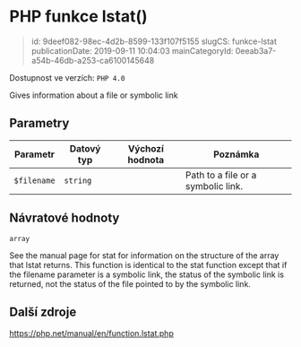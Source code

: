 PHP funkce lstat()
================================

> id: 9deef082-98ec-4d2b-8599-133f107f5155
> slugCS: funkce-lstat
> publicationDate: 2019-09-11 10:04:03
> mainCategoryId: 0eeab3a7-a54b-46db-a253-ca6100145648

Dostupnost ve verzích: `PHP 4.0`

Gives information about a file or symbolic link


Parametry
--------------

| Parametr | Datový typ | Výchozí hodnota | Poznámka |
|-----|-----|-----|-----|
| `$filename` | `string` |  | Path to a file or a symbolic link. |


Návratové hodnoty
----------------

`array`

See the manual page for stat for information on
the structure of the array that lstat returns.
This function is identical to the stat function
except that if the filename parameter is a symbolic
link, the status of the symbolic link is returned, not the status of the
file pointed to by the symbolic link.

Další zdroje
------------

https://php.net/manual/en/function.lstat.php
